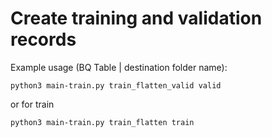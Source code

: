 # Create training and validation records

Example usage (BQ Table | destination folder name):

`python3 main-train.py train_flatten_valid valid`

or for train

`python3 main-train.py train_flatten train`